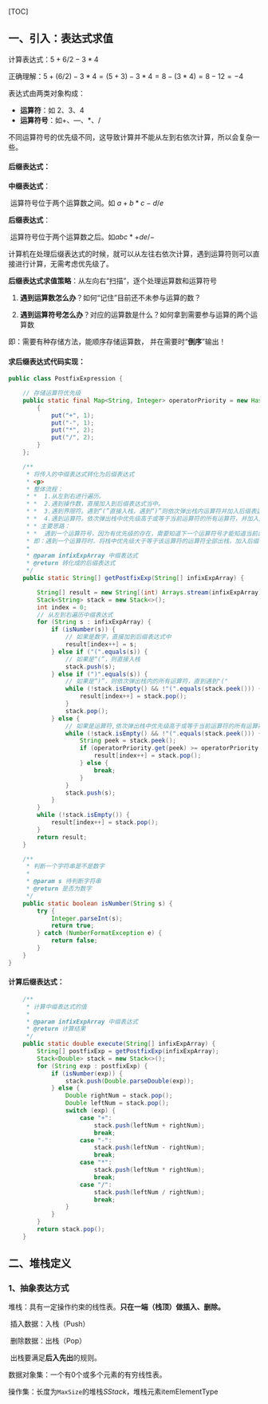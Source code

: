 [TOC]

## 一、引入：表达式求值

计算表达式：$5+6/2-3*4$

正确理解：$5+(6/2)-3*4=(5+3)-3*4=8-(3*4)=8-12=-4$

表达式由两类对象构成：

- **运算符**：如 2、3、4
- **运算符号**：如+、—、*、/

不同运算符号的优先级不同，这导致计算并不能从左到右依次计算，所以会复杂一些。

#### 后缀表达式：

**中缀表达式**：

​	运算符号位于两个运算数之间。如 $a+b*c-d/e$

**后缀表达式**：

​	运算符号位于两个运算数之后。如$a b c * + d e / -$

​	计算机在处理后缀表达式的时候，就可以从左往右依次计算，遇到运算符则可以直接进行计算，无需考虑优先级了。

**后缀表达式求值策略**：从左向右“扫描”，逐个处理运算数和运算符号 

1. **遇到运算数怎么办**？如何“记住”目前还不未参与运算的数？ 

2. **遇到运算符号怎么办**？对应的运算数是什么？如何拿到需要参与运算的两个运算数

即：需要有种存储方法，能顺序存储运算数， 并在需要时“**倒序**”输出！

#### 求后缀表达式代码实现：

~~~ java
public class PostfixExpression {

    // 存储运算符优先级
    public static final Map<String, Integer> operatorPriority = new HashMap<String, Integer>() {
        {
            put("+", 1);
            put("-", 1);
            put("*", 2);
            put("/", 2);
        }
    };

    /**
     * 将传入的中缀表达式转化为后缀表达式
     * <p>
     * 整体流程：
     * *  1.从左到右进行遍历。
     * *  2.遇到操作数，直接加入到后缀表达式当中。
     * *  3.遇到界限符。遇到“(”直接入栈，遇到“)”则依次弹出栈内运算符并加入后缀表达式，直到弹出“(” 为止，注意:“(” 不加入后缀表达式。
     * *  4.遇到运算符。依次弹出栈中优先级高于或等于当前运算符的所有运算符，并加入后缀表达式，若碰到“(”或栈空则停止。之后再把当前运算符入栈。
     * * 主要思路：
     * *  遇到一个运算符号，因为有优先级的存在，需要知道下一个运算符号才能知道当前运算符能否直接运算，或着说遇到一个运算符就可以知道上一个运算符是否可以执行
     * 即：遇到一个运算符时，将栈中优先级大于等于该运算符的运算符全部出栈，加入后缀表达式（这样就保证了运算符的优先级）
     *
     * @param infixExpArray 中缀表达式
     * @return 转化成的后缀表达式
     */
    public static String[] getPostfixExp(String[] infixExpArray) {

        String[] result = new String[(int) Arrays.stream(infixExpArray).filter(s -> !("(".equals(s) || ")".equals(s))).count()];
        Stack<String> stack = new Stack<>();
        int index = 0;
        // 从左到右遍历中缀表达式
        for (String s : infixExpArray) {
            if (isNumber(s)) {
                // 如果是数字，直接加到后缀表达式中
                result[index++] = s;
            } else if ("(".equals(s)) {
                // 如果是“(”，则直接入栈
                stack.push(s);
            } else if (")".equals(s)) {
                // 如果是“)”，则依次弹出栈内的所有运算符，直到遇到"("
                while (!stack.isEmpty() && !"(".equals(stack.peek())) {
                    result[index++] = stack.pop();
                }
                stack.pop();
            } else {
                // 如果是运算符,依次弹出栈中优先级高于或等于当前运算符的所有运算符，并加入后缀表达式
                while (!stack.isEmpty() && !"(".equals(stack.peek())) {
                    String peek = stack.peek();
                    if (operatorPriority.get(peek) >= operatorPriority.get(s)) {
                        result[index++] = stack.pop();
                    } else {
                        break;
                    }
                }
                stack.push(s);
            }
        }
        while (!stack.isEmpty()) {
            result[index++] = stack.pop();
        }
        return result;
    }

    /**
     * 判断一个字符串是不是数字
     *
     * @param s 待判断字符串
     * @return 是否为数字
     */
    public static boolean isNumber(String s) {
        try {
            Integer.parseInt(s);
            return true;
        } catch (NumberFormatException e) {
            return false;
        }
    }
}
~~~

#### 计算后缀表达式：

~~~ java
	/**
     * 计算中缀表达式的值
     *
     * @param infixExpArray 中缀表达式
     * @return 计算结果
     */
    public static double execute(String[] infixExpArray) {
        String[] postfixExp = getPostfixExp(infixExpArray);
        Stack<Double> stack = new Stack<>();
        for (String exp : postfixExp) {
            if (isNumber(exp)) {
                stack.push(Double.parseDouble(exp));
            } else {
                Double rightNum = stack.pop();
                Double leftNum = stack.pop();
                switch (exp) {
                    case "+":
                        stack.push(leftNum + rightNum);
                        break;
                    case "-":
                        stack.push(leftNum - rightNum);
                        break;
                    case "*":
                        stack.push(leftNum * rightNum);
                        break;
                    case "/":
                        stack.push(leftNum / rightNum);
                        break;
                }
            }
        }
        return stack.pop();
    }
~~~



## 二、堆栈定义

### 1、抽象表达方式

​	堆栈：具有一定操作约束的线性表。**只在一端（栈顶）做插入、删除。**

​	插入数据：入栈（Push）

​	删除数据：出栈（Pop）

​	出栈要满足**后入先出**的规则。

数据对象集：一个有0个或多个元素的有穷线性表。

操作集：长度为`MaxSize`的堆栈$SStack$，堆栈元素itemElementType















